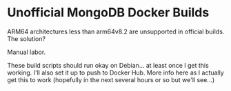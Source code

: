 # Unofficial MongoDB Docker Builds
ARM64 architectures less than arm64v8.2 are unsupported in official builds. The solution?

Manual labor.

These build scripts should run okay on Debian... at least once I get this working. I'll also set it up to push to Docker Hub. More info here as I actually get this to work (hopefully in the next several hours or so but we'll see...)
